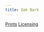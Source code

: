 ```yaml
---
title: Oak Bark
---
```

[Prints](https://pixels.com/featured/oak-bark-brady-lane.html)
[Licensing](https://licensing.pixels.com/featured/oak-bark-brady-lane.html)